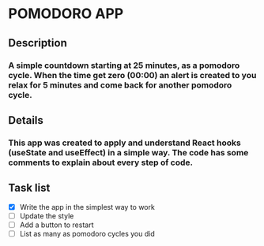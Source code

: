 # POMODORO APP

## Description
### A simple countdown starting at 25 minutes, as a pomodoro cycle. When the time get zero (00:00) an alert is created to you relax for 5 minutes and come back for another pomodoro cycle. 

## Details
### This app was created to apply and understand React hooks (useState and useEffect) in a simple way. The code has some comments to explain about every step of code.

## Task list
- [x] Write the app in the simplest way to work
- [ ] Update the style
- [ ] Add a button to restart
- [ ] List as many as pomodoro cycles you did 